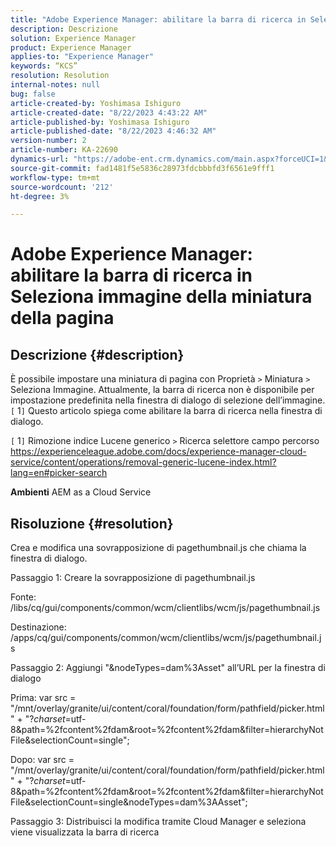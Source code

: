 ```yaml
---
title: "Adobe Experience Manager: abilitare la barra di ricerca in Seleziona immagine della miniatura della pagina"
description: Descrizione
solution: Experience Manager
product: Experience Manager
applies-to: "Experience Manager"
keywords: “KCS”
resolution: Resolution
internal-notes: null
bug: false
article-created-by: Yoshimasa Ishiguro
article-created-date: "8/22/2023 4:43:22 AM"
article-published-by: Yoshimasa Ishiguro
article-published-date: "8/22/2023 4:46:32 AM"
version-number: 2
article-number: KA-22690
dynamics-url: "https://adobe-ent.crm.dynamics.com/main.aspx?forceUCI=1&pagetype=entityrecord&etn=knowledgearticle&id=3627876b-a640-ee11-bdf3-6045bd006704"
source-git-commit: fad1481f5e5836c28973fdcbbbfd3f6561e9fff1
workflow-type: tm+mt
source-wordcount: '212'
ht-degree: 3%

---
```


# Adobe Experience Manager: abilitare la barra di ricerca in Seleziona immagine della miniatura della pagina

## Descrizione {#description}


È possibile impostare una miniatura di pagina con Proprietà `>`  Miniatura `>`  Seleziona Immagine. Attualmente, la barra di ricerca non è disponibile per impostazione predefinita nella finestra di dialogo di selezione dell’immagine.`[` 1`]`  Questo articolo spiega come abilitare la barra di ricerca nella finestra di dialogo.

`[` 1`]`  Rimozione indice Lucene generico `>`  Ricerca selettore campo percorso https://experienceleague.adobe.com/docs/experience-manager-cloud-service/content/operations/removal-generic-lucene-index.html?lang=en#picker-search

<b>Ambienti</b>
AEM as a Cloud Service


## Risoluzione {#resolution}


Crea e modifica una sovrapposizione di pagethumbnail.js che chiama la finestra di dialogo.

Passaggio 1: Creare la sovrapposizione di pagethumbnail.js

Fonte: /libs/cq/gui/components/common/wcm/clientlibs/wcm/js/pagethumbnail.js

Destinazione: /apps/cq/gui/components/common/wcm/clientlibs/wcm/js/pagethumbnail.js

Passaggio 2: Aggiungi &quot;&amp;nodeTypes=dam%3Asset&quot; all’URL per la finestra di dialogo

Prima: var src = &quot;/mnt/overlay/granite/ui/content/coral/foundation/form/pathfield/picker.html&quot; + &quot;?_charset_=utf-8&amp;path=%2fcontent%2fdam&amp;root=%2fcontent%2fdam&amp;filter=hierarchyNotFile&amp;selectionCount=single&quot;;

Dopo: var src = &quot;/mnt/overlay/granite/ui/content/coral/foundation/form/pathfield/picker.html&quot; + &quot;?_charset_=utf-8&amp;path=%2fcontent%2fdam&amp;root=%2fcontent%2fdam&amp;filter=hierarchyNotFile&amp;selectionCount=single&amp;nodeTypes=dam%3AAsset&quot;;

Passaggio 3: Distribuisci la modifica tramite Cloud Manager e seleziona viene visualizzata la barra di ricerca
